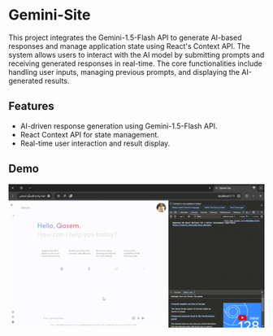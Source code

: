 # Gemini-Site 

This project integrates the Gemini-1.5-Flash API to generate AI-based responses and manage application state using React's Context API. The system allows users to interact with the AI model by submitting prompts and receiving generated responses in real-time. The core functionalities include handling user inputs, managing previous prompts, and displaying the AI-generated results.

## Features
- AI-driven response generation using Gemini-1.5-Flash API.
- React Context API for state management.
- Real-time user interaction and result display.

## Demo

![Demo GIF](demo_gemini-site.gif)